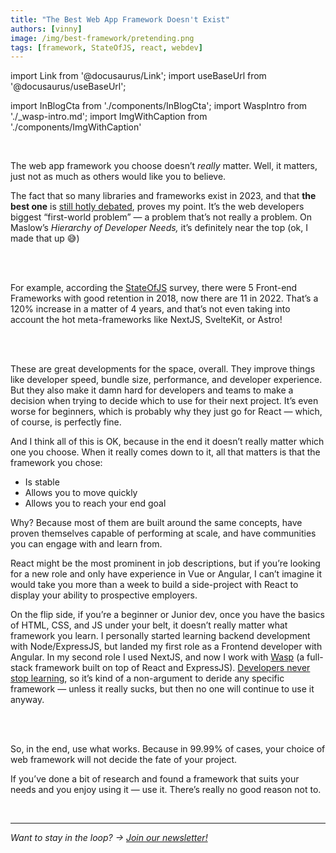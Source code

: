 ```yaml
---
title: "The Best Web App Framework Doesn't Exist"
authors: [vinny]
image: /img/best-framework/pretending.png
tags: [framework, StateOfJS, react, webdev]
---
```


import Link from '@docusaurus/Link';
import useBaseUrl from '@docusaurus/useBaseUrl';

import InBlogCta from './components/InBlogCta';
import WaspIntro from './_wasp-intro.md';
import ImgWithCaption from './components/ImgWithCaption'

<br/>

The web app framework you choose doesn’t *really* matter. Well, it matters, just not as much as others would like you to believe. 

The fact that so many libraries and frameworks exist in 2023, and that **the best one** is [still hotly debated](https://joshcollinsworth.com/blog/self-fulfilling-prophecy-of-react), proves my point. It’s the web developers biggest “first-world problem” — a problem that’s not really a problem. On Maslow’s *Hierarchy of Developer Needs,* it’s definitely near the top (ok, I made that up 😅)

<br/>
<ImgWithCaption
    alt="hierarchy of developer needs"
    source="img/best-framework/hierarchy-of-dev-needs.png"
/>
<br/>

<!--truncate-->

For example, according the [StateOfJS](https://2022.stateofjs.com/en-US/libraries/front-end-frameworks/) survey, there were 5 Front-end Frameworks with good retention in 2018, now there are 11 in 2022. That’s a 120% increase in a matter of 4 years, and that’s not even taking into account the hot meta-frameworks like NextJS, SvelteKit, or Astro!

<br/>
<ImgWithCaption
    alt="State of JS 2022"
    source="img/best-framework/state-of-js.png"
    caption="A growing family of frameworks..."
/>
<br/>

These are great developments for the space, overall. They improve things like developer speed, bundle size, performance, and developer experience. But they also make it damn hard for developers and teams to make a decision when trying to decide which to use for their next project. It’s even worse for beginners, which is probably why they just go for React — which, of course, is perfectly fine. 

And I think all of this is OK, because in the end it doesn’t really matter which one you choose. When it really comes down to it, all that matters is that the framework you chose:

- Is stable
- Allows you to move quickly
- Allows you to reach your end goal

Why? Because most of them are built around the same concepts, have proven themselves capable of performing at scale, and have communities you can engage with and learn from. 

React might be the most prominent in job descriptions, but if you’re looking for a new role and only have experience in Vue or Angular, I can’t imagine it would take you more than a week to build a side-project with React to display your ability to prospective employers.

On the flip side, if you’re a beginner or Junior dev, once you have the basics of HTML, CSS, and JS under your belt, it doesn’t really matter what framework you learn. I personally started learning backend development with Node/ExpressJS, but landed my first role as a Frontend developer with Angular. In my second role I used NextJS, and now I work with [Wasp](https://wasp-lang.dev) (a full-stack framework built on top of React and ExpressJS). [Developers never stop learning](https://www.youtube.com/watch?v=gl5HvBpUbt8), so it’s kind of a non-argument to deride any specific framework — unless it really sucks, but then no one will continue to use it anyway.

<br/>
<ImgWithCaption
    alt="Use what works"
    source="img/best-framework/midwitwasp.jpeg"
/>
<br/>

So, in the end, use what works. Because in 99.99% of cases, your choice of web framework will not decide the fate of your project.

If you’ve done a bit of research and found a framework that suits your needs and you enjoy using it — use it. There’s really no good reason not to.

<br/>
<hr/>

*Want to stay in the loop? → [Join our newsletter!](/#signup)*

